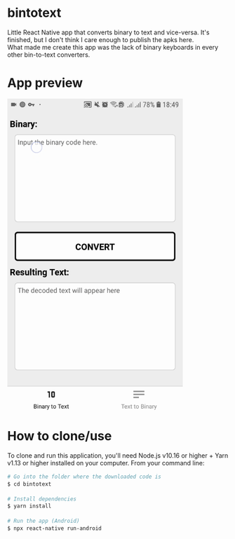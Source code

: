 # bintotext
Little React Native app that converts binary to text and vice-versa. It's finished, but I don't think I care enough to publish the apks here.\
What made me create this app was the lack of binary keyboards in every other bin-to-text converters.

# App preview
<img src="https://github.com/jotavcoelho/bintotext/blob/master/bintotext.gif?raw=true" width="400">

# How to clone/use
To clone and run this application, you'll need Node.js v10.16 or higher + Yarn v1.13 or higher installed on your computer. From your command line:
```bash
# Go into the folder where the downloaded code is
$ cd bintotext

# Install dependencies
$ yarn install

# Run the app (Android)
$ npx react-native run-android
```
